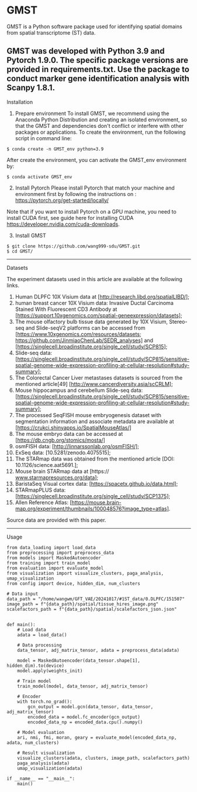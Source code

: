 # GMST

GMST is a Python software package used for identifying spatial domains from spatial transcriptome (ST) data.

GMST was developed with Python 3.9 and Pytorch 1.9.0. The specific package versions are provided in requirements.txt. Use the package to conduct marker gene identification analysis with Scanpy 1.8.1.
-----------------------------------------------------------------------
Installation
1. Prepare environment
To install GMST, we recommend using the Anaconda Python Distribution and creating an isolated environment, so that the GMST and dependencies don't conflict or interfere with other packages or applications. To create the environment, run the following script in command line:
```
$ conda create -n GMST_env python=3.9
```
After create the environment, you can activate the GMST_env environment by:
```
$ conda activate GMST_env
```
2. Install Pytorch
Please install Pytorch that match your machine and environment first by following the instructions on : https://pytorch.org/get-started/locally/

Note that if you want to install Pytorch on a GPU machine, you need to install CUDA first, see guide here for installing CUDA https://developer.nvidia.com/cuda-downloads.

3. Install GMST
```
$ git clone https://github.com/wang999-sdu/GMST.git
$ cd GMST/
```
----------------------------------------------------------------------------
Datasets

The experiment datasets used in this article are available at the following links. 
1. Human DLPFC 10X Visium data at [http://research.libd.org/spatialLIBD/]; 
2. human breast cancer 10X Visium data: Invasive Ductal Carcinoma Stained With Fluorescent CD3 Antibody at [https://support.10xgenomics.com/spatial-geneexpression/datasets]; 
3. The mouse olfactory bulb tissue data generated by 10X Visium, Stereo-seq and Slide-seqV2 platforms can be accessed from [https://www.10xgenomics.com/resources/datasets; https://github.com/JinmiaoChenLab/SEDR_analyses] and [https://singlecell.broadinstitute.org/single_cell/study/SCP815]; 
4. Slide-seq data: [https://singlecell.broadinstitute.org/single_cell/study/SCP815/sensitive-spatial-genome-wide-expression-profiling-at-cellular-resolution#study-summary];
5. The Colorectal Cancer Liver metastases datasets is sourced from the mentioned article[49] [http://www.cancerdiversity.asia/scCRLM];
6. Mouse hippocampus and cerebellum Slide-seq data: [https://singlecell.broadinstitute.org/single_cell/study/SCP815/sensitive-spatial-genome-wide-expression-profiling-at-cellular-resolution#study-summary];
7. The processed SeqFISH mouse embryogenesis dataset with segmentation information and associate metadata are available at [https://crukci.shinyapps.io/SpatialMouseAtlas/]
8. The mouse embryo data can be accessed at [https://db.cngb.org/stomics/mosta/]
9. osmFISH data: [http://linnarssonlab.org/osmFISH/];
10. ExSeq data: [10.5281/zenodo.4075515];
11. The STARmap data was obtained from the mentioned article [DOI: 10.1126/science.aat5691.];
12. Mouse brain STARmap data at [https:// www.starmapresources.org/data];
13. BaristaSeq Visual cortex data: [https://spacetx.github.io/data.html];
14. STARmapPLUS data: [https://singlecell.broadinstitute.org/single_cell/study/SCP1375];
15. Allen Reference Atlas: [https://mouse.brain-map.org/experiment/thumbnails/100048576?image_type=atlas].

Source data are provided with this paper.

---------------------------------------------------------------------------
Usage
```
from data_loading import load_data
from preprocessing import preprocess_data
from models import MaskedAutoencoder
from training import train_model
from evaluation import evaluate_model
from visualization import visualize_clusters, paga_analysis, umap_visualization
from config import device, hidden_dim, num_clusters

# Data input
data_path = "/home/wangwm/GFT_VAE/20241017/#1ST_data/0.DLPFC/151507"
image_path = f"{data_path}/spatial/tissue_hires_image.png"
scalefactors_path = f"{data_path}/spatial/scalefactors_json.json"


def main():
    # Load data
    adata = load_data()

    # Data processing
    data_tensor, adj_matrix_tensor, adata = preprocess_data(adata)

    model = MaskedAutoencoder(data_tensor.shape[1], hidden_dim).to(device)
    model.apply(weights_init)

    # Train model
    train_model(model, data_tensor, adj_matrix_tensor)

    # Encoder
    with torch.no_grad():
        gcn_output = model.gcn(data_tensor, data_tensor, adj_matrix_tensor)
        encoded_data = model.fc_encoder(gcn_output)
        encoded_data_np = encoded_data.cpu().numpy()

    # Model evaluation
    ari, nmi, fmi, moran, geary = evaluate_model(encoded_data_np, adata, num_clusters)

    # Result visualization
    visualize_clusters(adata, clusters, image_path, scalefactors_path)
    paga_analysis(adata)
    umap_visualization(adata)

if __name__ == "__main__":
    main()
```
